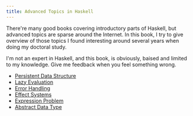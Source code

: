 ```yaml
---
title: Advanced Topics in Haskell
---
```


There're many good books covering introductory parts of Haskell, but advanced topics are sparse around the Internet. In this book, I try to give overview of those topics I found interesting around several years when doing my doctoral study.

I'm not an expert in Haskell, and this book, is obviously, baised and limited to my knowledge. Give me feedback when you feel something wrong.

* [Persistent Data Structure](./chapters/PersistentDataStructure.html)
* [Lazy Evaluation]()
* [Error Handling]()
* [Effect Systems]()
* [Expression Problem]()
* [Abstract Data Type]()
